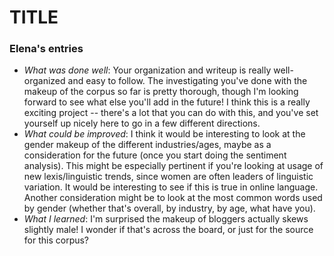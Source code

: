 # TITLE

### Elena's entries
 - *What was done well*: Your organization and writeup is really well-organized and easy to follow. The investigating you've done with the makeup of the corpus so far is pretty thorough, though I'm looking forward to see what else you'll add in the future! I think this is a really exciting project -- there's a lot that you can do with this, and you've set yourself up nicely here to go in a few different directions.
 - *What could be improved*: I think it would be interesting to look at the gender makeup of the different industries/ages, maybe as a consideration for the future (once you start doing the sentiment analysis). This might be especially pertinent if you're looking at usage of new lexis/linguistic trends, since women are often leaders of linguistic variation. It would be interesting to see if this is true in online language. Another consideration might be to look at the most common words used by gender (whether that's overall, by industry, by age, what have you).
 - *What I learned*: I'm surprised the makeup of bloggers actually skews slightly male! I wonder if that's across the board, or just for the source for this corpus?
